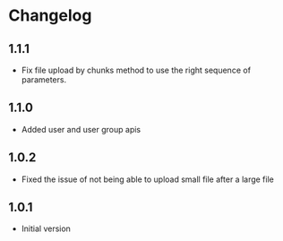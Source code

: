 # Changelog

## 1.1.1
- Fix file upload by chunks method to use the right sequence of parameters.

## 1.1.0
- Added user and user group apis

## 1.0.2
- Fixed the issue of not being able to upload small file after a large file

## 1.0.1
- Initial version
